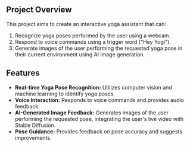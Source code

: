 ## Project Overview

This project aims to create an interactive yoga assistant that can:

1.  Recognize yoga poses performed by the user using a webcam.
2.  Respond to voice commands using a trigger word ("Hey Yogi").
3.  Generate images of the user performing the requested yoga pose in their current environment using AI image generation.

## Features

-   **Real-time Yoga Pose Recognition:** Utilizes computer vision and machine learning to identify yoga poses.
-   **Voice Interaction:** Responds to voice commands and provides audio feedback.
-   **AI-Generated Image Feedback:** Generates images of the user performing the requested pose, integrating the user's live video with Stable Diffusion.
-   **Pose Guidance:** Provides feedback on pose accuracy and suggests improvements.